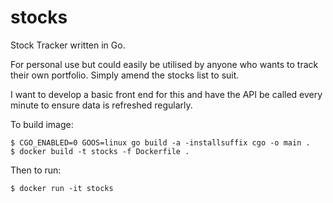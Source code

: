 # stocks
Stock Tracker written in Go.

For personal use but could easily be utilised by anyone who wants to track their own portfolio.
Simply amend the stocks list to suit.

I want to develop a basic front end for this and have the API be called every minute to ensure data is refreshed regularly.

To build image:

```
$ CGO_ENABLED=0 GOOS=linux go build -a -installsuffix cgo -o main .
$ docker build -t stocks -f Dockerfile .
```

Then to run:

```
$ docker run -it stocks
```
